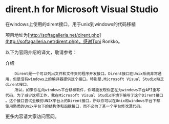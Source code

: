 dirent.h for Microsoft Visual Studio
====================================

在windows上使用的dirent接口，用于unix到windows的代码移植

项目地址为[http://softagalleria.net/dirent.php](http://softagalleria.net/dirent.php)，感谢Toni Ronkko。

以下为官网介绍的译文，敬请参考：

介绍

		Dirent是一个可以列出文件和文件夹的程序开发接口。Dirent接口在Unix系统非常通
	用，但是没有windows上的编译器提供这个接口。特别是,Microsoft Visual Studio缺乏
	dirent接口。
		所以，如果你在向windows平台移植软件，你可能发现你正在为windows平台API重写
	代码，为了减少这项工作，我在Microsoft Visual Studio环境下编写了这个Dirent接口
	。这个接口尝试去模仿UNIX平台上的Dirent接口，所以你可以在Unix和windows平台下都
	使用熟悉的Unix平台下的结构体和函数接口，而不必为了某一个平台修改源代码。


更多内容请大家访问官网。
